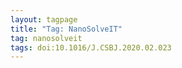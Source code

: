 ```yaml
---
layout: tagpage
title: "Tag: NanoSolveIT"
tag: nanosolveit
tags: doi:10.1016/J.CSBJ.2020.02.023
---
```

